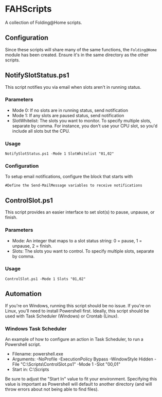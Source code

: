 # FAHScripts
A collection of Folding@Home scripts.

## Configuration
Since these scripts will share many of the same functions, the ```Folding@Home``` module has been created. Ensure it's in the same directory as the other scripts.

## NotifySlotStatus.ps1
This script notifies you via email when slots aren't in running status.
### Parameters
* Mode 0: If no slots are in running status, send notification
* Mode 1: If any slots are paused status, send notification
* SlotWhitelist: The slots you want to monitor. To specify multiple slots, separate by comma. For instance, you don't use your CPU slot, so you'd include all slots but the CPU.
### Usage
```
NotifySlotStatus.ps1 -Mode 1 SlotWhitelist "01,02"
```
### Configuration
To setup email notifications, configure the block that starts with
```
#Define the Send-MailMessage variables to receive notifications
```

## ControlSlot.ps1
This script provides an easier interface to set slot(s) to pause, unpause, or finish.
### Parameters
* Mode: An integer that maps to a slot status string: 0 = pause, 1 = unpause, 2 = finish.
* Slots: The slots you want to control. To specify multiple slots, separate by comma.
### Usage
```
ControlSlot.ps1 -Mode 1 Slots "01,02"
```

## Automation
If you're on Windows, running this script should be no issue. If you're on Linux, you'll need to install Powershell first.
Ideally, this script should be used with Task Scheduler (Windows) or Crontab (Linux).
### Windows Task Scheduler
An example of how to configure an action in Task Scheduler, to run a Powershell script.

* Filename: powershell.exe
* Arguments: -NoProfile -ExecutionPolicy Bypass -WindowStyle Hidden -File "C:\Scripts\ControlSlot.ps1" -Mode 1 -Slot "00,01"
* Start in: C:\Scripts

Be sure to adjust the "Start In" value to fit your environment. Specifying this value is important as Powershell will default to another directory (and will throw errors about not being able to find files).
